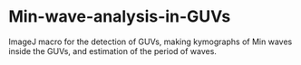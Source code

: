 # Min-wave-analysis-in-GUVs

ImageJ macro for the detection of GUVs, making kymographs of Min waves inside the GUVs, and estimation of the period of waves.

